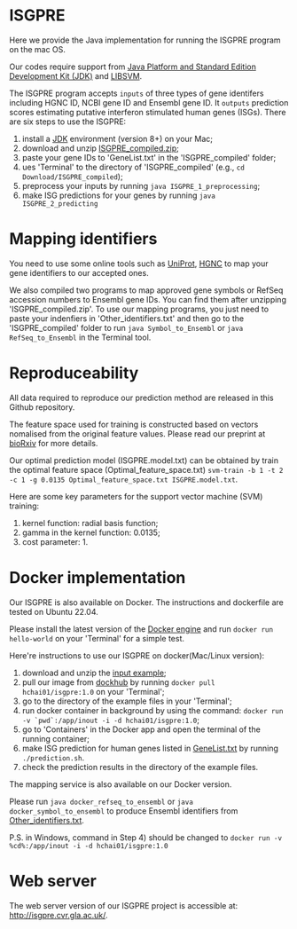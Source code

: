 # ISGPRE
Here we provide the Java implementation for running the ISGPRE program on the mac OS. 

Our codes require support from [Java Platform and Standard Edition Development Kit (JDK)](https://www.oracle.com/java/technologies/downloads/#jdk17-mac) and [LIBSVM](https://www.csie.ntu.edu.tw/~cjlin/libsvm/).

The ISGPRE program accepts `inputs` of three types of gene identifers including HGNC ID, NCBI gene ID and Ensembl gene ID. It `outputs` prediction scores estimating putative interferon stimulated human genes (ISGs). There are six steps to use the ISGPRE:

1) install a [JDK](https://www.oracle.com/java/technologies/downloads/#jdk17-mac) environment (version 8+) on your Mac;
2) download and unzip [ISGPRE_compiled.zip](https://github.com/HChai01/ISGPRE/blob/main/ISGPRE_compiled.zip);
3) paste your gene IDs to 'GeneList.txt' in the 'ISGPRE_compiled' folder;
4) ues 'Terminal' to the directory of 'ISGPRE_compiled' (e.g., `cd Download/ISGPRE_compiled`);
5) preprocess your inputs by running `java ISGPRE_1_preprocessing`;
6) make ISG predictions for your genes by running `java ISGPRE_2_predicting`

# Mapping identifiers
You need to use some online tools such as [UniProt](https://www.uniprot.org/uploadlists/), [HGNC](https://biomart.genenames.org/martform/#!/default/HGNC?datasets=hgnc_gene_mart) to map your gene identifiers to our accepted ones. 

We also compiled two programs to map approved gene symbols or RefSeq accession numbers to Ensembl gene IDs. You can find them after unzipping 'ISGPRE_compiled.zip'. To use our mapping programs, you just need to paste your indenfiers in 'Other_identifiers.txt' and then go to the 'ISGPRE_compiled' folder to run `java Symbol_to_Ensembl` or `java RefSeq_to_Ensembl` in the Terminal tool.

# Reproduceability
All data required to reproduce our prediction method are released in this Github repository. 

The feature space used for training is constructed based on vectors nomalised from the original feature values. Please read our preprint at [bioRxiv](https://doi.org/10.1101/2021.10.08.463622) for more details.

Our optimal prediction model (ISGPRE.model.txt) can be obtained by train the optimal feature space (Optimal_feature_space.txt) `svm-train -b 1 -t 2 -c 1 -g 0.0135 Optimal_feature_space.txt ISGPRE.model.txt`.

Here are some key parameters for the support vector machine (SVM) training:
1) kernel function: radial basis function;
2) gamma in the kernel function: 0.0135;
3) cost parameter: 1.

# Docker implementation
Our ISGPRE is also available on Docker. The instructions and dockerfile are tested on Ubuntu 22.04. 

Please install the latest version of the [Docker engine](https://www.docker.com/) and run `docker run hello-world` on your 'Terminal' for a simple test.

Here're instructions to use our ISGPRE on docker(Mac/Linux version):
1) download and unzip the [input example](https://github.com/HChai01/ISGPRE/blob/main/docker-test-files/docker-test-files.zip); 
2) pull our image from [dockhub](https://hub.docker.com/) by running `docker pull hchai01/isgpre:1.0` on your 'Terminal';
3) go to the directory of the example files in your 'Terminal';
4) run docker container in background by using the command: ``docker run -v `pwd`:/app/inout -i -d hchai01/isgpre:1.0``; 
5) go to 'Containers' in the Docker app and open the terminal of the running container;
6) make ISG prediction for human genes listed in [GeneList.txt](https://github.com/HChai01/ISGPRE/blob/main/docker-test-files/GeneList.txt) by running `./prediction.sh`.
7) check the prediction results in the directory of the example files.

The mapping service is also available on our Docker version.

Please run `java docker_refseq_to_ensembl` or `java docker_symbol_to_ensembl` to produce Ensembl identifiers from [Other_identifiers.txt](https://github.com/HChai01/ISGPRE/blob/main/docker-test-files/Other_identifiers.txt).

P.S. in Windows, command in Step 4) should be changed to `docker run -v %cd%:/app/inout -i -d hchai01/isgpre:1.0`

# Web server
The web server version of our ISGPRE project is accessible at: http://isgpre.cvr.gla.ac.uk/.
